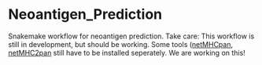 # Neoantigen_Prediction
Snakemake workflow for neoantigen prediction.
Take care: This workflow is still in development, but should be working.
Some tools ([netMHCpan](http://www.cbs.dtu.dk/cgi-bin/nph-sw_request?netMHCpan), [netMHC2pan](http://www.cbs.dtu.dk/cgi-bin/nph-sw_request?netMHCIIpan) still have to be installed seperately. We are working on this!
